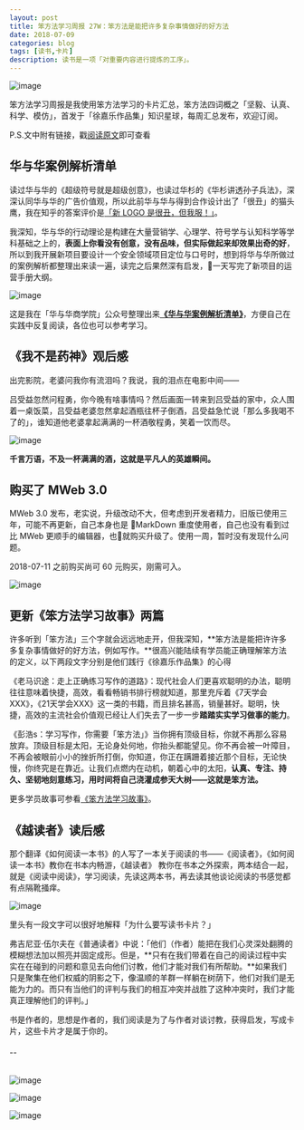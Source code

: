 ```yaml
---
layout: post
title: 笨方法学习周报 27W：笨方法是能把许多复杂事情做好的好方法
date: 2018-07-09
categories: blog
tags: [读书,卡片]
description: 读书是一项「对重要内容进行提炼的工序」。
---
```



![image](http://upload-images.jianshu.io/upload_images/32598-3f01bd54cbdcb996?imageMogr2/auto-orient/strip%7CimageView2/2/w/1240)

笨方法学习周报是我使用笨方法学习的卡片汇总，笨方法四词概之「坚毅、认真、科学、模仿」，首发于「徐嘉乐作品集」知识星球，每周汇总发布，欢迎订阅。

P.S.文中附有链接，戳[阅读原文](https://www.jianshu.com/nb/25728012)即可查看


## 华与华案例解析清单

读过华与华的《超级符号就是超级创意》，也读过华杉的《华杉讲透孙子兵法》，深深认同华与华的广告价值观，所以此前华与华与得到合作设计出了「很丑」的猫头鹰，我在知乎的答案评价是[「新 LOGO 是很丑，但我服！」](https://www.zhihu.com/question/279026500/answer/404642710)。

我深知，华与华的行动理论是构建在大量营销学、心理学、符号学与认知科学等学科基础之上的，**表面上你看没有创意，没有品味，但实际做起来却效果出奇的好**，所以到我开展新项目要设计一个安全领域项目定位与口号时，想到将华与华所做过的案例解析都整理出来读一遍，读完之后果然深有启发，一天写完了新项目的运营手册大纲。

![image](http://upload-images.jianshu.io/upload_images/32598-231f1a1bddc8115a?imageMogr2/auto-orient/strip%7CimageView2/2/w/1240)

这是我在「华与华商学院」公众号整理出来[**《华与华案例解析清单》**](https://github.com/cnfeat/GoodThingList/blob/master/GoodMarketinghuayuhua.md)，方便自己在实践中反复阅读，各位也可以参考学习。


## 《我不是药神》观后感

出完影院，老婆问我你有流泪吗？我说，我的泪点在电影中间——

吕受益忽然问程勇，你今晚有啥事情吗？然后画面一转来到吕受益的家中，众人围着一桌饭菜，吕受益老婆忽然拿起酒瓶往杯子倒酒，吕受益急忙说「那么多我喝不了的」，谁知道他老婆拿起满满的一杯酒敬程勇，笑着一饮而尽。

![image](http://upload-images.jianshu.io/upload_images/32598-0d55e78e989436f9?imageMogr2/auto-orient/strip%7CimageView2/2/w/1240)

**千言万语，不及一杯满满的酒，这就是平凡人的英雄瞬间。**

## 购买了 MWeb 3.0 

MWeb 3.0 发布，老实说，升级改动不大，但考虑到开发者精力，旧版已使用三年，可能不再更新，自己本身也是 MarkDown 重度使用者，自己也没有看到过比 MWeb 更顺手的编辑器，也就购买升级了。使用一周，暂时没有发现什么问题。
 
2018-07-11 之前购买尚可 60 元购买，刚需可入。

![image](http://upload-images.jianshu.io/upload_images/32598-502d2ef1c2a1a7e4?imageMogr2/auto-orient/strip%7CimageView2/2/w/1240)

## 更新《笨方法学习故事》两篇

许多听到「笨方法」三个字就会远远地走开，但我深知，**笨方法是能把许许多多复杂事情做好的好方法，例如写作。**很高兴能陆续有学员能正确理解笨方法的定义，以下两段文字分别是他们践行《徐嘉乐作品集》的心得

《老马识途：走上正确练习写作的道路》：现代社会人们更喜欢聪明的办法，聪明往往意味着快捷，高效，看看畅销书排行榜就知道，那里充斥着《7天学会XXX》，《21天学会XXX》这一类的书籍，而且排名甚高，销量甚好。聪明，快捷，高效的主流社会价值观已经让人们失去了一步一步**踏踏实实学习做事的能力**。

《彭浩s：学习写作，你需要「笨方法」》当你拥有顶级目标，你就不再那么容易放弃。顶级目标是太阳，无论身处何地，你抬头都能望见。你不再会被一叶障目，不再会被眼前小小的挫折所打倒，你知道，你正在蹒跚着接近那个目标，无论快慢，你终究是在靠近。让我们点燃内在动机，朝着心中的太阳，**认真、专注、持久、坚韧地刻意练习，用时间将自己浇灌成参天大树——这就是笨方法。**

更多学员故事可参看[《笨方法学习故事》](https://story.learnwritingthehardway.cn/)。

## 《越读者》读后感 

那个翻译《如何阅读一本书》的人写了一本关于阅读的书——《阅读者》，《如何阅读一本书》教你在书本内畅游，《越读者》 教你在书本之外探索，两本结合一起，就是《阅读中阅读》，学习阅读，先读这两本书，再去读其他谈论阅读的书感觉都有点隔靴掻痒。

![image](http://upload-images.jianshu.io/upload_images/32598-a0560c79efabbe74?imageMogr2/auto-orient/strip%7CimageView2/2/w/1240)

里头有一段文字可以很好地解释「为什么要写读书卡片？」

弗吉尼亚·伍尔夫在《普通读者》中说：「他们（作者）能把在我们心灵深处翻腾的模糊想法加以照亮并固定成形。但是，**只有在我们带着在自己的阅读过程中实实在在碰到的问题和意见去向他们讨教，他们才能对我们有所帮助。**如果我们只是聚集在他们权威的阴影之下，像温顺的羊群一样躺在树荫下，他们对我们是无能为力的。而只有当他们的评判与我们的相互冲突并战胜了这种冲突时，我们才能真正理解他们的评判。」

书是作者的，思想是作者的，我们阅读是为了与作者对谈讨教，获得启发，写成卡片，这些卡片才是属于你的。


######  --

![image](http://upload-images.jianshu.io/upload_images/32598-e50c06c0289be018?imageMogr2/auto-orient/strip%7CimageView2/2/w/1240)

![image](http://upload-images.jianshu.io/upload_images/32598-efa1bdff27433db9?imageMogr2/auto-orient/strip%7CimageView2/2/w/1240)

![image](http://upload-images.jianshu.io/upload_images/32598-7b4188de2072eaf7?imageMogr2/auto-orient/strip%7CimageView2/2/w/1240)

